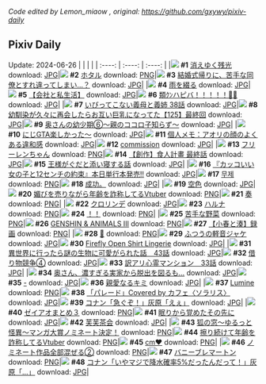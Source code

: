 *Code edited by Lemon_miaow , original: https://github.com/gxywy/pixiv-daily*
## Pixiv Daily 
Update: 2024-06-26
|      |      |      |
| :----: | :----: | :----: |
|![](https://pximg.lemonmiaow.xyz/c/240x480/img-master/img/2024/06/24/00/00/49/119915880_p0_master1200.jpg) **#1** [消えゆく残光](https://www.pixiv.net/artworks/119915880) download: [JPG](https://pximg.lemonmiaow.xyz/img-original/img/2024/06/24/00/00/49/119915880_p0.jpg)|![](https://pximg.lemonmiaow.xyz/c/240x480/img-master/img/2024/06/24/00/00/38/119915858_p0_master1200.jpg) **#2** [ホタル](https://www.pixiv.net/artworks/119915858) download: [PNG](https://pximg.lemonmiaow.xyz/img-original/img/2024/06/24/00/00/38/119915858_p0.png)|![](https://pximg.lemonmiaow.xyz/c/240x480/img-master/img/2024/06/24/11/18/31/119926839_p0_master1200.jpg) **#3** [結婚式帰りに、苦手な同僚とすれ違ってしまい…？](https://www.pixiv.net/artworks/119926839) download: [JPG](https://pximg.lemonmiaow.xyz/img-original/img/2024/06/24/11/18/31/119926839_p0.jpg)|
|![](https://pximg.lemonmiaow.xyz/c/240x480/img-master/img/2024/06/25/00/00/36/119945611_p0_master1200.jpg) **#4** [雨を綴る](https://www.pixiv.net/artworks/119945611) download: [JPG](https://pximg.lemonmiaow.xyz/img-original/img/2024/06/25/00/00/36/119945611_p0.jpg)|![](https://pximg.lemonmiaow.xyz/c/240x480/img-master/img/2024/06/25/12/00/14/119956799_p0_master1200.jpg) **#5** [【会社と私生活】](https://www.pixiv.net/artworks/119956799) download: [JPG](https://pximg.lemonmiaow.xyz/img-original/img/2024/06/25/12/00/14/119956799_p0.jpg)|![](https://pximg.lemonmiaow.xyz/c/240x480/img-master/img/2024/06/24/00/00/02/119915727_p0_master1200.jpg) **#6** [類ｸﾝハピバ！！！！！🎂🎉](https://www.pixiv.net/artworks/119915727) download: [JPG](https://pximg.lemonmiaow.xyz/img-original/img/2024/06/24/00/00/02/119915727_p0.jpg)|
|![](https://pximg.lemonmiaow.xyz/c/240x480/img-master/img/2024/06/24/01/56/13/119919593_p0_master1200.jpg) **#7** [いびってこない義母と義姉  38話](https://www.pixiv.net/artworks/119919593) download: [JPG](https://pximg.lemonmiaow.xyz/img-original/img/2024/06/24/01/56/13/119919593_p0.jpg)|![](https://pximg.lemonmiaow.xyz/c/240x480/img-master/img/2024/06/25/00/03/58/119945920_p0_master1200.jpg) **#8** [幼馴染が久々に再会したらお互い巨乳になってた【125】最終回](https://www.pixiv.net/artworks/119945920) download: [JPG](https://pximg.lemonmiaow.xyz/img-original/img/2024/06/25/00/03/58/119945920_p0.jpg)|![](https://pximg.lemonmiaow.xyz/c/240x480/img-master/img/2024/06/24/00/06/21/119916319_p0_master1200.jpg) **#9** [奥さんの幼少期⑥〜親のココロ子知らず〜](https://www.pixiv.net/artworks/119916319) download: [JPG](https://pximg.lemonmiaow.xyz/img-original/img/2024/06/24/00/06/21/119916319_p0.jpg)|
|![](https://pximg.lemonmiaow.xyz/c/240x480/img-master/img/2024/06/24/18/05/35/119933826_p0_master1200.jpg) **#10** [にじGTA楽しかった〜](https://www.pixiv.net/artworks/119933826) download: [JPG](https://pximg.lemonmiaow.xyz/img-original/img/2024/06/24/18/05/35/119933826_p0.jpg)|![](https://pximg.lemonmiaow.xyz/c/240x480/img-master/img/2024/06/25/06/00/10/119952307_p0_master1200.jpg) **#11** [個人メモ：アオリの顔のよくある違和感](https://www.pixiv.net/artworks/119952307) download: [JPG](https://pximg.lemonmiaow.xyz/img-original/img/2024/06/25/06/00/10/119952307_p0.jpg)|![](https://pximg.lemonmiaow.xyz/c/240x480/img-master/img/2024/06/24/09/09/18/119925210_p0_master1200.jpg) **#12** [commission](https://www.pixiv.net/artworks/119925210) download: [JPG](https://pximg.lemonmiaow.xyz/img-original/img/2024/06/24/09/09/18/119925210_p0.jpg)|
|![](https://pximg.lemonmiaow.xyz/c/240x480/img-master/img/2024/06/24/00/02/27/119916063_p0_master1200.jpg) **#13** [フリーレンちゃん](https://www.pixiv.net/artworks/119916063) download: [PNG](https://pximg.lemonmiaow.xyz/img-original/img/2024/06/24/00/02/27/119916063_p0.png)|![](https://pximg.lemonmiaow.xyz/c/240x480/img-master/img/2024/06/25/17/02/56/119961632_p0_master1200.jpg) **#14** [【創作】食人計畫 最終話](https://www.pixiv.net/artworks/119961632) download: [JPG](https://pximg.lemonmiaow.xyz/img-original/img/2024/06/25/17/02/56/119961632_p0.jpg)|![](https://pximg.lemonmiaow.xyz/c/240x480/img-master/img/2024/06/25/00/22/19/119946613_p0_master1200.jpg) **#15** [王様がぐだと添い寝する話](https://www.pixiv.net/artworks/119946613) download: [JPG](https://pximg.lemonmiaow.xyz/img-original/img/2024/06/25/00/22/19/119946613_p0.jpg)|
|![](https://pximg.lemonmiaow.xyz/c/240x480/img-master/img/2024/06/25/12/00/31/119956832_p0_master1200.jpg) **#16** [『カッコいい女の子と12センチの約束』本日単行本発売!!](https://www.pixiv.net/artworks/119956832) download: [JPG](https://pximg.lemonmiaow.xyz/img-original/img/2024/06/25/12/00/31/119956832_p0.jpg)|![](https://pximg.lemonmiaow.xyz/c/240x480/img-master/img/2024/06/24/15/38/54/119930976_p0_master1200.jpg) **#17** [무제](https://www.pixiv.net/artworks/119930976) download: [PNG](https://pximg.lemonmiaow.xyz/img-original/img/2024/06/24/15/38/54/119930976_p0.png)|![](https://pximg.lemonmiaow.xyz/c/240x480/img-master/img/2024/06/25/22/39/57/119967173_p0_master1200.jpg) **#18** [成功。](https://www.pixiv.net/artworks/119967173) download: [JPG](https://pximg.lemonmiaow.xyz/img-original/img/2024/06/25/22/39/57/119967173_p0.jpg)|
|![](https://pximg.lemonmiaow.xyz/c/240x480/img-master/img/2024/06/24/00/00/29/119915828_p0_master1200.jpg) **#19** [空色](https://www.pixiv.net/artworks/119915828) download: [JPG](https://pximg.lemonmiaow.xyz/img-original/img/2024/06/24/00/00/29/119915828_p0.jpg)|![](https://pximg.lemonmiaow.xyz/c/240x480/img-master/img/2024/06/24/21/41/29/119940189_p0_master1200.jpg) **#20** [媚びを売りながら年齢を詐称してるVtuber](https://www.pixiv.net/artworks/119940189) download: [PNG](https://pximg.lemonmiaow.xyz/img-original/img/2024/06/24/21/41/29/119940189_p0.png)|![](https://pximg.lemonmiaow.xyz/c/240x480/img-master/img/2024/06/25/08/06/38/119953888_p0_master1200.jpg) **#21** [奏](https://www.pixiv.net/artworks/119953888) download: [PNG](https://pximg.lemonmiaow.xyz/img-original/img/2024/06/25/08/06/38/119953888_p0.png)|
|![](https://pximg.lemonmiaow.xyz/c/240x480/img-master/img/2024/06/24/20/49/57/119938329_p0_master1200.jpg) **#22** [クロリンデ](https://www.pixiv.net/artworks/119938329) download: [JPG](https://pximg.lemonmiaow.xyz/img-original/img/2024/06/24/20/49/57/119938329_p0.jpg)|![](https://pximg.lemonmiaow.xyz/c/240x480/img-master/img/2024/06/24/00/00/37/119915854_p0_master1200.jpg) **#23** [ハルナ](https://www.pixiv.net/artworks/119915854) download: [PNG](https://pximg.lemonmiaow.xyz/img-original/img/2024/06/24/00/00/37/119915854_p0.png)|![](https://pximg.lemonmiaow.xyz/c/240x480/img-master/img/2024/06/24/16/00/56/119931320_p0_master1200.jpg) **#24** [！！](https://www.pixiv.net/artworks/119931320) download: [PNG](https://pximg.lemonmiaow.xyz/img-original/img/2024/06/24/16/00/56/119931320_p0.png)|
|![](https://pximg.lemonmiaow.xyz/c/240x480/img-master/img/2024/06/24/17/56/37/119933490_p0_master1200.jpg) **#25** [苦手な野菜](https://www.pixiv.net/artworks/119933490) download: [PNG](https://pximg.lemonmiaow.xyz/img-original/img/2024/06/24/17/56/37/119933490_p0.png)|![](https://pximg.lemonmiaow.xyz/c/240x480/img-master/img/2024/06/25/16/20/09/119960802_p0_master1200.jpg) **#26** [GENSHIN & ANIMALS III](https://www.pixiv.net/artworks/119960802) download: [PNG](https://pximg.lemonmiaow.xyz/img-original/img/2024/06/25/16/20/09/119960802_p0.png)|![](https://pximg.lemonmiaow.xyz/c/240x480/img-master/img/2024/06/24/20/05/50/119936990_p0_master1200.jpg) **#27** [【小春と湊】録画](https://www.pixiv.net/artworks/119936990) download: [PNG](https://pximg.lemonmiaow.xyz/img-original/img/2024/06/24/20/05/50/119936990_p0.png)|
|![](https://pximg.lemonmiaow.xyz/c/240x480/img-master/img/2024/06/25/15/48/18/119960261_p0_master1200.jpg) **#28** [🌌](https://www.pixiv.net/artworks/119960261) download: [PNG](https://pximg.lemonmiaow.xyz/img-original/img/2024/06/25/15/48/18/119960261_p0.png)|![](https://pximg.lemonmiaow.xyz/c/240x480/img-master/img/2024/06/24/00/41/12/119917675_p0_master1200.jpg) **#29** [ふつうの軽音ジャケ](https://www.pixiv.net/artworks/119917675) download: [JPG](https://pximg.lemonmiaow.xyz/img-original/img/2024/06/24/00/41/12/119917675_p0.jpg)|![](https://pximg.lemonmiaow.xyz/c/240x480/img-master/img/2024/06/24/02/47/43/119920552_p0_master1200.jpg) **#30** [Firefly Open Shirt Lingerie](https://www.pixiv.net/artworks/119920552) download: [JPG](https://pximg.lemonmiaow.xyz/img-original/img/2024/06/24/02/47/43/119920552_p0.jpg)|
|![](https://pximg.lemonmiaow.xyz/c/240x480/img-master/img/2024/06/25/00/01/22/119945715_p0_master1200.jpg) **#31** [異世界に行ったら謎の生物に可愛がられた話　43話](https://www.pixiv.net/artworks/119945715) download: [JPG](https://pximg.lemonmiaow.xyz/img-original/img/2024/06/25/00/01/22/119945715_p0.jpg)|![](https://pximg.lemonmiaow.xyz/c/240x480/img-master/img/2024/06/24/17/21/56/119932765_p0_master1200.jpg) **#32** [借り物競争④](https://www.pixiv.net/artworks/119932765) download: [JPG](https://pximg.lemonmiaow.xyz/img-original/img/2024/06/24/17/21/56/119932765_p0.jpg)|![](https://pximg.lemonmiaow.xyz/c/240x480/img-master/img/2024/06/25/17/45/42/119962412_p0_master1200.jpg) **#33** [訳アリ心霊マンション　33話](https://www.pixiv.net/artworks/119962412) download: [JPG](https://pximg.lemonmiaow.xyz/img-original/img/2024/06/25/17/45/42/119962412_p0.jpg)|
|![](https://pximg.lemonmiaow.xyz/c/240x480/img-master/img/2024/06/25/00/00/14/119945514_p0_master1200.jpg) **#34** [奥さん、濃すぎる実家から脱出を図るも…](https://www.pixiv.net/artworks/119945514) download: [JPG](https://pximg.lemonmiaow.xyz/img-original/img/2024/06/25/00/00/14/119945514_p0.jpg)|![](https://pximg.lemonmiaow.xyz/c/240x480/img-master/img/2024/06/24/00/00/35/119915847_p0_master1200.jpg) **#35** [-](https://www.pixiv.net/artworks/119915847) download: [JPG](https://pximg.lemonmiaow.xyz/img-original/img/2024/06/24/00/00/35/119915847_p0.jpg)|![](https://pximg.lemonmiaow.xyz/c/240x480/img-master/img/2024/06/24/22/27/52/119941991_p0_master1200.jpg) **#36** [親愛なるキミ](https://www.pixiv.net/artworks/119941991) download: [JPG](https://pximg.lemonmiaow.xyz/img-original/img/2024/06/24/22/27/52/119941991_p0.jpg)|
|![](https://pximg.lemonmiaow.xyz/c/240x480/img-master/img/2024/06/24/07/56/30/119924191_p0_master1200.jpg) **#37** [Lumine](https://www.pixiv.net/artworks/119924191) download: [PNG](https://pximg.lemonmiaow.xyz/img-original/img/2024/06/24/07/56/30/119924191_p0.png)|![](https://pximg.lemonmiaow.xyz/c/240x480/img-master/img/2024/06/25/19/36/53/119965346_p0_master1200.jpg) **#38** [「パレード」Covered by カフェ〈ソラリス〉](https://www.pixiv.net/artworks/119965346) download: [JPG](https://pximg.lemonmiaow.xyz/img-original/img/2024/06/25/19/36/53/119965346_p0.jpg)|![](https://pximg.lemonmiaow.xyz/c/240x480/img-master/img/2024/06/24/16/42/26/119932010_p0_master1200.jpg) **#39** [コナン「急ぐぞ！」灰原「えぇ」](https://www.pixiv.net/artworks/119932010) download: [JPG](https://pximg.lemonmiaow.xyz/img-original/img/2024/06/24/16/42/26/119932010_p0.jpg)|
|![](https://pximg.lemonmiaow.xyz/c/240x480/img-master/img/2024/06/25/09/39/51/119954975_p0_master1200.jpg) **#40** [ゼイアオまとめ３](https://www.pixiv.net/artworks/119954975) download: [PNG](https://pximg.lemonmiaow.xyz/img-original/img/2024/06/25/09/39/51/119954975_p0.png)|![](https://pximg.lemonmiaow.xyz/c/240x480/img-master/img/2024/06/24/00/00/15/119915783_p0_master1200.jpg) **#41** [眠りから覚めたその先に](https://www.pixiv.net/artworks/119915783) download: [JPG](https://pximg.lemonmiaow.xyz/img-original/img/2024/06/24/00/00/15/119915783_p0.jpg)|![](https://pximg.lemonmiaow.xyz/c/240x480/img-master/img/2024/06/25/20/07/14/119966207_p0_master1200.jpg) **#42** [芙芙茶会](https://www.pixiv.net/artworks/119966207) download: [JPG](https://pximg.lemonmiaow.xyz/img-original/img/2024/06/25/20/07/14/119966207_p0.jpg)|
|![](https://pximg.lemonmiaow.xyz/c/240x480/img-master/img/2024/06/24/12/54/00/119928390_p0_master1200.jpg) **#43** [狐の窓～ゆるっと怪異～マンガ大賞ノミネート決定！](https://www.pixiv.net/artworks/119928390) download: [PNG](https://pximg.lemonmiaow.xyz/img-original/img/2024/06/24/12/54/00/119928390_p0.png)|![](https://pximg.lemonmiaow.xyz/c/240x480/img-master/img/2024/06/25/20/55/49/119967639_p0_master1200.jpg) **#44** [擦り続けて年齢を詐称してるVtuber](https://www.pixiv.net/artworks/119967639) download: [PNG](https://pximg.lemonmiaow.xyz/img-original/img/2024/06/25/20/55/49/119967639_p0.png)|![](https://pximg.lemonmiaow.xyz/c/240x480/img-master/img/2024/06/24/20/39/18/119937985_p0_master1200.jpg) **#45** [cm❤️](https://www.pixiv.net/artworks/119937985) download: [PNG](https://pximg.lemonmiaow.xyz/img-original/img/2024/06/24/20/39/18/119937985_p0.png)|
|![](https://pximg.lemonmiaow.xyz/c/240x480/img-master/img/2024/06/25/12/43/55/119957537_p0_master1200.jpg) **#46** [ノミネート作品全部混ぜる②](https://www.pixiv.net/artworks/119957537) download: [PNG](https://pximg.lemonmiaow.xyz/img-original/img/2024/06/25/12/43/55/119957537_p0.png)|![](https://pximg.lemonmiaow.xyz/c/240x480/img-master/img/2024/06/24/00/00/08/119915760_p0_master1200.jpg) **#47** [バニーブレマートン](https://www.pixiv.net/artworks/119915760) download: [PNG](https://pximg.lemonmiaow.xyz/img-original/img/2024/06/24/00/00/08/119915760_p0.png)|![](https://pximg.lemonmiaow.xyz/c/240x480/img-master/img/2024/06/25/17/19/12/119961877_p0_master1200.jpg) **#48** [コナン「いやマジで降水確率5%だったんだって！」灰原「…」](https://www.pixiv.net/artworks/119961877) download: [JPG](https://pximg.lemonmiaow.xyz/img-original/img/2024/06/25/17/19/12/119961877_p0.jpg)|
